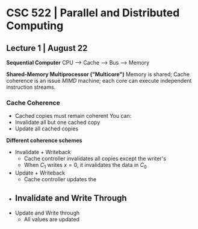 # CSC 522 | Parallel and Distributed Computing


## Lecture 1 | August 22
**Sequential Computer**
CPU --> Cache --> Bus --> Memory

**Shared-Memory Multiprocessor ("Multicore")**
Memory is shared; Cache coherence is an issue
*MIMD* machine; each core can execute independent instruction streams.

### Cache Coherence
- Cached copies must remain coherent
You can: 
- Invalidate all but one cached copy
- Update all cached copies

**Different coherence schemes**
- Invalidate + Writeback
	- Cache controller invalidates all copies except the writer's
	- When $C_{1}$ writes $x=0$, it invalidates the data in $C_{0}$
- Update + Writeback
	- Cache controller updates the 
- Invalidate and Write Through
	- 
- Update and Write through
	- All values are updated



































